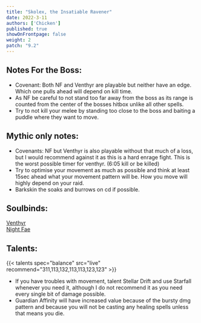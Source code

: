 ```yaml
---
title: "Skolex, the Insatiable Ravener"
date: 2022-3-11
authors: ['Chicken']
published: true
showOnFrontpage: false
weight: 2
patch: "9.2"
---
```



## Notes For the Boss:
- Covenant: Both NF and Venthyr are playable but neither have an edge. Which one pulls ahead will depend on kill time.
- As NF be careful to not stand too far away from the boss as its range is counted from the center of the bosses hitbox unlike all other spells. 
- Try to not kill your melee by standing too close to the boss and baiting a puddle where they want to move.

## Mythic only notes:
- Covenants: NF but Venthyr is also playable without that much of a loss, but I would recommend against it as this is a hard enrage fight. This is the worst possible timer for venthyr. (6:05 kill or be killed)
- Try to optimise your movement as much as possible and think at least 15sec ahead what your movement pattern will be. How you move will highly depend on your raid.
- Barkskin the soaks and burrows on cd if possible.



## Soulbinds:
[Venthyr](https://www.wowhead.com/soulbind-calc/venthyr/theotar-the-mad-duke/druid/AwCW774CBTUgChU1ygoTBTWHChUy4golMuQKIwV2AAoVMkkKNTI_Cg)
<br>[Night Fae](https://www.wowhead.com/soulbind-calc/night-fae/niya/druid/AwCW6r4DBTUgChUyQQolNcoKEwU1xgoVMuQKJTLiCiIVMkkKNTI8Cg)


## Talents:

{{< talents spec="balance" src="live" recommend="311,113,132,113,113,123,123" >}}

- If you have troubles with movement, talent Stellar Drift and use Starfall whenever you need it, although I do not recommend it as you need every single bit of damage possible.
- Guardian Affinity will have increased value because of the bursty dmg pattern and because you will not be casting any healing spells unless that means you die.
